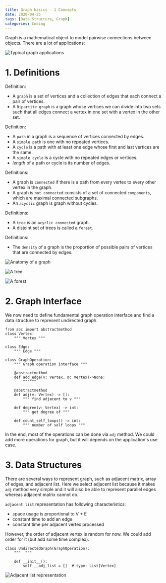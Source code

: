 ```yaml
---
title: Graph basics - 1 Concepts
date: 2020-04-25
tags: [Data Structure, Graph]
categories: Coding
---
```


Graph is a mathematical object to model pairwise connections between objects. There are a lot of applications:

![Typical graph applications](https://i.imgur.com/aDYbUMC.png)

<!--more-->

# 1. Definitions

Definition: 
- A `graph` is a set of vertices and a collection of edges that each connect a pair of vertices.
- A `Bipartite graph` is a graph whose vertices we can divide into two sets such that all edges connect a vertex in one set with a vertex in the other set.

Definition: 
- A `path` in a graph is a sequence of vertices connected by edges. 
- A `simple path` is one with no repeated vertices. 
- A `cycle` is a path with at least one edge whose first and last vertices are the same.
- A `simple cycle` is a cycle with no repeated edges or vertices.
- *length* of a path or cycle is its number of edges.

Definitions:
- A graph is `connected` if there is a path from every vertex to every other vertex in the graph.
- A graph is `not connected` consists of a set of connected `components`, which are maximal connected subgraphs. 
- An `acyclic` graph is graph without cycles.

Definitions:
- A `tree` is an `acyclic connected` graph.
- A disjoint set of trees is called a `forest`.

Definitions:
- The `density` of a graph is the proportion of possible pairs of vertices that are connected by edges.

![Anatomy of a graph](https://i.imgur.com/goP5flX.png)

![A tree](https://i.imgur.com/RHAkNfF.png)

![A forest](https://i.imgur.com/zRy67JE.png)

# 2. Graph Interface

We now need to define fundamental graph operation interface and find a data structure to represent undirected graph.

```python=
from abc import abstractmethod
class Vertex:
    """ Vertex """

class Edge:
    """ Edge """
    
class GraphOperation:
    """ Graph operation interface """
    
    @abstractmethod
    def add_edge(v: Vertex, m: Vertex)->None:
        """"""
    
    @abstractmethod
    def adj(v: Vertex) -> []:
        """ find adjacent to v """
        
    def degree(v: Vertex) -> int:
        """ get degree of """
        
    def count_self_loops() -> int:
        """ number of self loops """
```

In the end, most of the operations can be done via `adj` method. We could add more operations for graph, but it will depends on the application's use case. 

# 3. Data Structures

There are several ways to represent graph, such as adjacent matrix, array of edges, and adjacent list. Here we select adjacent list because it makes `adj` method very simple and it will also be able to represent parallel edges whereas adjacent matrix cannot do.

`adjacent list` representation has following characteristics:

- space usage is proportional to V + E
- constant time to add an edge
- constant time per adjacent vertex processed

However, the order of adjacent vertex is random for now. We could add order for it (but add some time complex).

```python=
class UndirectedGraph(GraphOperation):
    """  """
    
    def __init__():
        self.__adj_list = []  # type: List[Vertex]
```

![Adjacent list representation](https://i.imgur.com/G0aulAp.png)